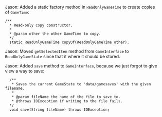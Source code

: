 Jason: Added a static factory method in `ReadOnlyGameTime` to create copies of `GameTime`:

```
/**
  * Read-only copy constructor.
  *
  * @param other the other GameTime to copy.
  */
  static ReadOnlyGameTime copyOf(ReadOnlyGameTime other);
```

Jason: Moved `getSelectedItem` method from `GameInterface` to `ReadOnlyGameState` since that it
where it should be stored.

Jason: Added `save` method to `GameInterface`, because we just forgot to give view a way to save:
```
  /**
   * Saves the current GameState to 'data/gamesaves' with the given filename.
   *
   * @param fileName the name of the file to save to.
   * @throws IOException if writing to the file fails.
  */
  void save(String fileName) throws IOException;
```